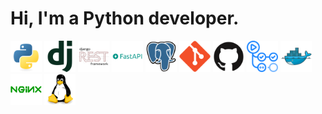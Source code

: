 # Hi, I'm a Python developer.

<!-- programming languages -->
<img src=README/python.svg width="50" height="50">

<!-- frameworks and libraries -->
<img src=README/django.svg width="50" height="50">
<img src=README/djangorest.svg width="50" height="50">
<img src=README/fastapi.svg width="50" height="50">

<!-- data base -->
<img src=README/postgresql.svg width="50" height="50">

<!-- version control -->
<img src=README/git.svg width="50" height="50">
<img src=README/github.svg width="50" height="50">
<img src=README/githubactions.svg width="50" height="50">

<!-- docker -->
<img src=README/docker.svg width="50" height="50">
<img src=README/nginx.svg width="50" height="50">

<!-- os -->
<img src=README/linux.svg width="50" height="50">



<!--
**lagodmi/lagodmi** is a ✨ _special_ ✨ repository because its `README.md` (this file) appears on your GitHub profile.

Here are some ideas to get you started:

- 🔭 I’m currently working on ...
- 🌱 I’m currently learning ...
- 👯 I’m looking to collaborate on ...
- 🤔 I’m looking for help with ...
- 💬 Ask me about ...
- 📫 How to reach me: ...
- 😄 Pronouns: ...
- ⚡ Fun fact: ...
-->
